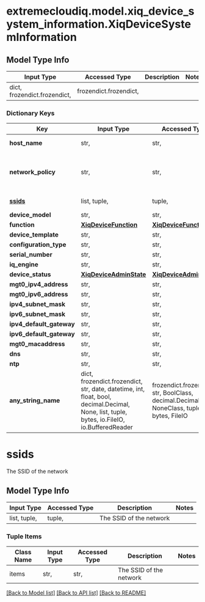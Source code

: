 # extremecloudiq.model.xiq_device_system_information.XiqDeviceSystemInformation

## Model Type Info
Input Type | Accessed Type | Description | Notes
------------ | ------------- | ------------- | -------------
dict, frozendict.frozendict,  | frozendict.frozendict,  |  | 

### Dictionary Keys
Key | Input Type | Accessed Type | Description | Notes
------------ | ------------- | ------------- | ------------- | -------------
**host_name** | str,  | str,  | The name of the host | [optional] 
**network_policy** | str,  | str,  | The network policy applied to the device | [optional] 
**[ssids](#ssids)** | list, tuple,  | tuple,  | The SSID of the network | [optional] 
**device_model** | str,  | str,  |  | [optional] 
**function** | [**XiqDeviceFunction**](XiqDeviceFunction.md) | [**XiqDeviceFunction**](XiqDeviceFunction.md) |  | [optional] 
**device_template** | str,  | str,  |  | [optional] 
**configuration_type** | str,  | str,  |  | [optional] 
**serial_number** | str,  | str,  |  | [optional] 
**iq_engine** | str,  | str,  |  | [optional] 
**device_status** | [**XiqDeviceAdminState**](XiqDeviceAdminState.md) | [**XiqDeviceAdminState**](XiqDeviceAdminState.md) |  | [optional] 
**mgt0_ipv4_address** | str,  | str,  |  | [optional] 
**mgt0_ipv6_address** | str,  | str,  |  | [optional] 
**ipv4_subnet_mask** | str,  | str,  |  | [optional] 
**ipv6_subnet_mask** | str,  | str,  |  | [optional] 
**ipv4_default_gateway** | str,  | str,  |  | [optional] 
**ipv6_default_gateway** | str,  | str,  |  | [optional] 
**mgt0_macaddress** | str,  | str,  |  | [optional] 
**dns** | str,  | str,  |  | [optional] 
**ntp** | str,  | str,  |  | [optional] 
**any_string_name** | dict, frozendict.frozendict, str, date, datetime, int, float, bool, decimal.Decimal, None, list, tuple, bytes, io.FileIO, io.BufferedReader | frozendict.frozendict, str, BoolClass, decimal.Decimal, NoneClass, tuple, bytes, FileIO | any string name can be used but the value must be the correct type | [optional]

# ssids

The SSID of the network

## Model Type Info
Input Type | Accessed Type | Description | Notes
------------ | ------------- | ------------- | -------------
list, tuple,  | tuple,  | The SSID of the network | 

### Tuple Items
Class Name | Input Type | Accessed Type | Description | Notes
------------- | ------------- | ------------- | ------------- | -------------
items | str,  | str,  | The SSID of the network | 

[[Back to Model list]](../../README.md#documentation-for-models) [[Back to API list]](../../README.md#documentation-for-api-endpoints) [[Back to README]](../../README.md)


